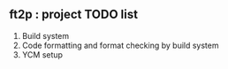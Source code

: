 ## ft2p : project TODO list

1. Build system
1. Code formatting and format checking by build system
1. YCM setup

